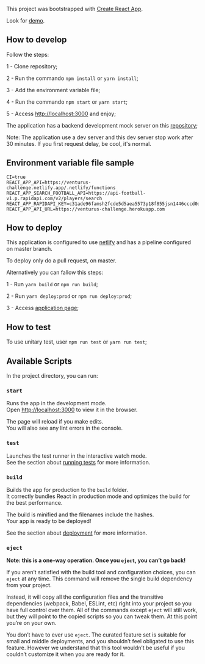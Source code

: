 This project was bootstrapped with [Create React App](https://github.com/facebook/create-react-app).

Look for [demo](https://venturus-challenge.netlify.app).

## How to develop

Follow the steps:

1 - Clone repository;

2 - Run the commando `npm install` or `yarn install`;

3 - Add the environment variable file;

4 - Run the commando `npm start` or `yarn start`;

5 - Access [http://localhost:3000](http://localhost:3000) and enjoy;

The application has a backend development mock server on this [repository](https://github.com/erickSuh/203-dev-server); 

Note: The application use a dev server and this dev server stop work after 30 minutes. If you first request delay, be cool, it's normal.

## Environment variable file sample

```
CI=true
REACT_APP_API=https://venturus-challenge.netlify.app/.netlify/functions
REACT_APP_SEARCH_FOOTBALL_API=https://api-football-v1.p.rapidapi.com/v2/players/search
REACT_APP_RAPIDAPI_KEY=c31ade96famsh2fcde5d5aea5573p18f855jsn1446cccd0d2e
REACT_APP_API_URL=https://venturus-challenge.herokuapp.com
```

## How to deploy

This application is configured to use [netlify](https://www.netlify.com/) and has a pipeline configured on master branch.

To deploy only do a pull request, on master.

Alternatively you can fallow this steps:

1 - Run `yarn build` or `npm run build`;

2 - Run `yarn deploy:prod` or `npm run deploy:prod`;

3 - Access [application page](https://venturus-challenge.netlify.app);

## How to test

To use unitary test, user `npm run test` or `yarn run test`;

## Available Scripts

In the project directory, you can run:

### `start`

Runs the app in the development mode.<br />
Open [http://localhost:3000](http://localhost:3000) to view it in the browser.

The page will reload if you make edits.<br />
You will also see any lint errors in the console.

### `test`

Launches the test runner in the interactive watch mode.<br />
See the section about [running tests](https://facebook.github.io/create-react-app/docs/running-tests) for more information.

### `build`

Builds the app for production to the `build` folder.<br />
It correctly bundles React in production mode and optimizes the build for the best performance.

The build is minified and the filenames include the hashes.<br />
Your app is ready to be deployed!

See the section about [deployment](https://facebook.github.io/create-react-app/docs/deployment) for more information.

### `eject`

**Note: this is a one-way operation. Once you `eject`, you can’t go back!**

If you aren’t satisfied with the build tool and configuration choices, you can `eject` at any time. This command will remove the single build dependency from your project.

Instead, it will copy all the configuration files and the transitive dependencies (webpack, Babel, ESLint, etc) right into your project so you have full control over them. All of the commands except `eject` will still work, but they will point to the copied scripts so you can tweak them. At this point you’re on your own.

You don’t have to ever use `eject`. The curated feature set is suitable for small and middle deployments, and you shouldn’t feel obligated to use this feature. However we understand that this tool wouldn’t be useful if you couldn’t customize it when you are ready for it.
